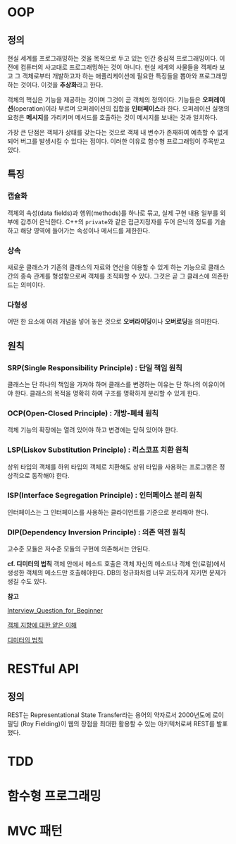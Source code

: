 # OOP


## 정의
현실 세계를 프로그래밍하는 것을 목적으로 두고 있는 인간 중심적 프로그래밍이다. 이전에 컴퓨터의 사고대로 프로그래밍하는 것이 아니다. 현실 세계의 사물들을 객체라 보고 그 객체로부터 개발하고자 하는 애플리케이션에 필요한 특징들을 뽑아와 프로그래밍 하는 것이다. 이것을 **추상화**라고 한다.

객체의 핵심은 기능을 제공하는 것이며 그것이 곧 객체의 정의이다. 기능들은 **오퍼레이션**(operation)이라 부르며 오퍼레이션의 집합을 **인터페이스**라 한다. 오퍼레이션 실행의 요청은 **메시지**를 가리키며 메서드를 호출하는 것이 메시지를 보내는 것과 일치하다.

가장 큰 단점은 객체가 상태를 갖는다는 것으로 객체 내 변수가 존재하여 예측할 수 없게 되어 버그를 발생시킬 수 있다는 점이다. 이러한 이유로 함수형 프로그래밍이 주목받고 있다.


## 특징
### 캡슐화
객체의 속성(data fields)과 행위(methods)를 하나로 묶고, 실제 구현 내용 일부를 외부에 감추어 은닉한다. C++의 `private`와 같은 접근지정자를 두어 은닉의 정도를 기술하고 해당 영역에 들어가는 속성이나 메서드를 제한한다.

### 상속
새로운 클래스가 기존의 클래스의 자료와 연산을 이용할 수 있게 하는 기능으로 클래스 간의 종속 관계를 형성함으로써 객체를 조직화할 수 있다. 그것은 곧 그 클래스에 의존한드는 의미이다.

### 다형성
어떤 한 요소에 여러 개념을 넣어 놓은 것으로 **오버라이딩**이나 **오버로딩**을 의미한다.


## 원칙
### SRP(Single Responsibility Principle) : 단일 책임 원칙
클래스는 단 하나의 책임을 가져야 하며 클래스를 변경하는 이유는 단 하나의 이유이어야 한다. 클래스의 목적을 명확히 하여 구조를 명확하게 분리할 수 있게 한다.

### OCP(Open-Closed Principle) : 개방-폐쇄 원칙
객체 기능의 확장에는 열려 있어야 하고 변경에는 닫혀 있어야 한다.

### LSP(Liskov Substitution Principle) : 리스코프 치환 원칙
상위 타입의 객체를 하위 타입의 객체로 치환해도 상위 타입을 사용하는 프로그램은 정상적으로 동작해야 한다.

### ISP(Interface Segregation Principle) : 인터페이스 분리 원칙
인터페이스는 그 인터페이스를 사용하는 클라이언트를 기준으로 분리해야 한다.

### DIP(Dependency Inversion Principle) : 의존 역전 원칙
고수준 모듈은 저수준 모듈의 구현에 의존해서는 안된다.

**cf. 디미터의 법칙**
객체 안에서 메소드 호출은 객체 자신의 메소드나 객체 안(로컬)에서 생성한 객체의 메소드만 호출해야한다. DB의 정규화처럼 너무 과도하게 지키면 문제가 생길 수도 있다.


**참고**

[Interview_Question_for_Beginner](https://github.com/JaeYeopHan/Interview_Question_for_Beginner/tree/master/Development_common_sense)

[객체 지향에 대한 얕은 이해](https://asfirstalways.tistory.com/177)

[디미터의 법칙](https://shiconal.tistory.com/1)


# RESTful API


## 정의
REST는 Representational State Transfer라는 용어의 약자로서 2000년도에 로이 필딩 (Roy Fielding)이 웹의 장점을 최대한 활용할 수 있는 아키텍처로써 REST를 발표했다.



# TDD

# 함수형 프로그래밍

# MVC 패턴